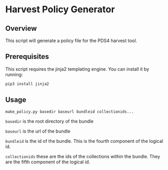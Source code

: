 # Harvest Policy Generator

## Overview

This script will generate a policy file for the PDS4 harvest tool.

## Prerequisites

This script requires the jinja2 templating engine. You can install it by running:

```bash
pip3 install jinja2
```

## Usage

```bash
make_policy.py basedir baseurl bundleid collectionids...
```

`basedir` is the root directory of the bundle

`baseurl` is the url of the bundle

`bundleid` is the id of the bundle. This is the fourth component of the logical id.

`collectionids` these are the ids of the collections within the bundle. They are the fifth component of the logical id.
